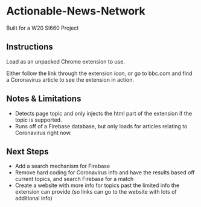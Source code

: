 # Actionable-News-Network
Built for a W20 SI660 Project

## Instructions
Load as an unpacked Chrome extension to use.

Either follow the link through the extension icon, or go to bbc.com and find a Coronavirus article to see the extension in action.

## Notes & Limitations

- Detects page topic and only injects the html part of the extension if the topic is supported.
- Runs off of a Firebase database, but only loads for articles relating to Coronavirus right now.

## Next Steps

- Add a search mechanism for Firebase
- Remove hard coding for Coronavirus info and have the results based off current topics, and search Firebase for a match
- Create a website with more info for topics past the limited info the extension can provide (so links can go to the website with lots of additional info)


